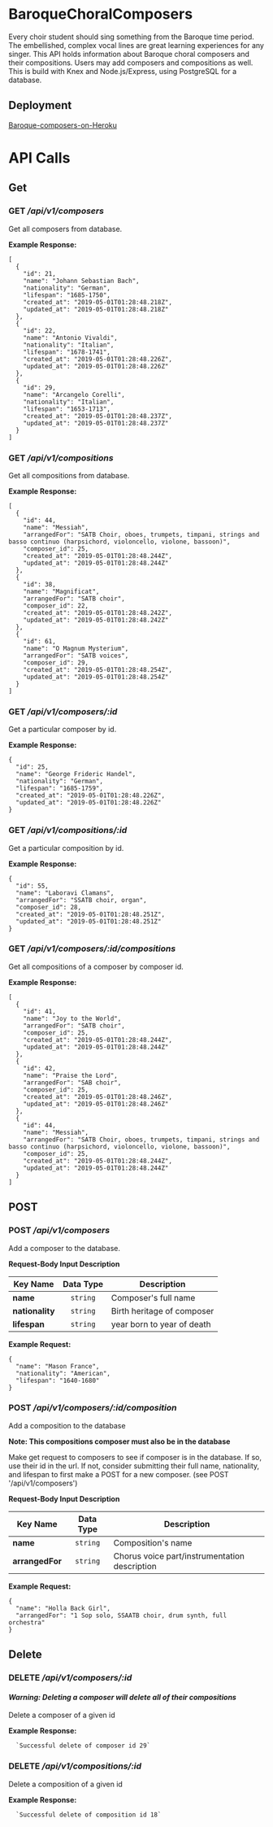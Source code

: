 # BaroqueChoralComposers
Every choir student should sing something from the Baroque time period. The embellished, complex vocal lines are great learning experiences for any singer. This API holds information about Baroque choral composers and their compositions. Users may add composers and compositions as well. This is build with Knex and Node.js/Express, using PostgreSQL for a database.

## Deployment
[Baroque-composers-on-Heroku]()

# API Calls
## Get
### GET */api/v1/composers*
Get all composers from database.

**Example Response:**
```
[
  {
    "id": 21,
    "name": "Johann Sebastian Bach",
    "nationality": "German",
    "lifespan": "1685-1750",
    "created_at": "2019-05-01T01:28:48.218Z",
    "updated_at": "2019-05-01T01:28:48.218Z"
  },
  {
    "id": 22,
    "name": "Antonio Vivaldi",
    "nationality": "Italian",
    "lifespan": "1678-1741",
    "created_at": "2019-05-01T01:28:48.226Z",
    "updated_at": "2019-05-01T01:28:48.226Z"
  },
  {
    "id": 29,
    "name": "Arcangelo Corelli",
    "nationality": "Italian",
    "lifespan": "1653-1713",
    "created_at": "2019-05-01T01:28:48.237Z",
    "updated_at": "2019-05-01T01:28:48.237Z"
  }
]
```
### GET */api/v1/compositions*
Get all compositions from database.

**Example Response:**
```
[
  {
    "id": 44,
    "name": "Messiah",
    "arrangedFor": "SATB Choir, oboes, trumpets, timpani, strings and basso continuo (harpsichord, violoncello, violone, bassoon)",
    "composer_id": 25,
    "created_at": "2019-05-01T01:28:48.244Z",
    "updated_at": "2019-05-01T01:28:48.244Z"
  },
  {
    "id": 38,
    "name": "Magnificat",
    "arrangedFor": "SATB choir",
    "composer_id": 22,
    "created_at": "2019-05-01T01:28:48.242Z",
    "updated_at": "2019-05-01T01:28:48.242Z"
  },
  {
    "id": 61,
    "name": "O Magnum Mysterium",
    "arrangedFor": "SATB voices",
    "composer_id": 29,
    "created_at": "2019-05-01T01:28:48.254Z",
    "updated_at": "2019-05-01T01:28:48.254Z"
  }
]
```

### GET */api/v1/composers/:id*
Get a particular composer by id.

**Example Response:**
```
{
  "id": 25,
  "name": "George Frideric Handel",
  "nationality": "German",
  "lifespan": "1685-1759",
  "created_at": "2019-05-01T01:28:48.226Z",
  "updated_at": "2019-05-01T01:28:48.226Z"
}
```

### GET */api/v1/compositions/:id*
Get a particular composition by id.

**Example Response:**
```
{
  "id": 55,
  "name": "Laboravi Clamans",
  "arrangedFor": "SSATB choir, organ",
  "composer_id": 28,
  "created_at": "2019-05-01T01:28:48.251Z",
  "updated_at": "2019-05-01T01:28:48.251Z"
}
```

### GET */api/v1/composers/:id/compositions*
Get all compositions of a composer by composer id.

**Example Response:**
```
[
  {
    "id": 41,
    "name": "Joy to the World",
    "arrangedFor": "SATB choir",
    "composer_id": 25,
    "created_at": "2019-05-01T01:28:48.244Z",
    "updated_at": "2019-05-01T01:28:48.244Z"
  },
  {
    "id": 42,
    "name": "Praise the Lord",
    "arrangedFor": "SAB choir",
    "composer_id": 25,
    "created_at": "2019-05-01T01:28:48.246Z",
    "updated_at": "2019-05-01T01:28:48.246Z"
  },
  {
    "id": 44,
    "name": "Messiah",
    "arrangedFor": "SATB Choir, oboes, trumpets, timpani, strings and basso continuo (harpsichord, violoncello, violone, bassoon)",
    "composer_id": 25,
    "created_at": "2019-05-01T01:28:48.244Z",
    "updated_at": "2019-05-01T01:28:48.244Z"
  }
]
```

## POST
### POST */api/v1/composers*
Add a composer to the database.

**Request-Body Input Description**

| Key Name | Data Type | Description |
| ---- | :----: | ---- |
| **name** | `string` | Composer's full name |
| **nationality** | `string` | Birth heritage of composer |
| **lifespan** | `string` | year born to year of death |

**Example Request:**
```
{
  "name": "Mason France",
  "nationality": "American",
  "lifespan": "1640-1680"
}
```

### POST */api/v1/composers/:id/composition*
Add a composition to the database 

**Note: This compositions composer must also be in the database**

Make get request to composers to see if composer is in the database. If so, use their id in the url. If not, consider submitting their full name, nationality, and lifespan to first make a POST for a new composer. (see POST '/api/v1/composers')

**Request-Body Input Description**

| Key Name | Data Type | Description |
| ---- | :----: | ---- |
| **name** | `string` | Composition's name |
| **arrangedFor** | `string` | Chorus voice part/instrumentation description |

**Example Request:**
```
{
  "name": "Holla Back Girl",
  "arrangedFor": "1 Sop solo, SSAATB choir, drum synth, full orchestra"
}
```

## Delete
### DELETE */api/v1/composers/:id*
#### **_Warning: Deleting a composer will delete all of their compositions_**

Delete a composer of a given id

**Example Response:**
```
  `Successful delete of composer id 29`
```

### DELETE */api/v1/compositions/:id*
Delete a composition of a given id

**Example Response:**
```
  `Successful delete of composition id 18`
```
